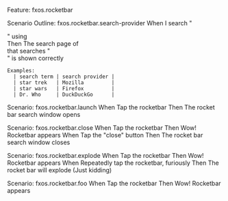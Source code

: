 Feature: fxos.rocketbar

  Scenario Outline: fxos.rocketbar.search-provider
    When I search "<search term>" using <search provider>
    Then The search page of <search provider> that searches "<search term>" is shown correctly

    Examples:
      | search term | search provider |
      | star trek   | Mozilla         |
      | star wars   | Firefox         |
      | Dr. Who     | DuckDuckGo      |

  Scenario: fxos.rocketbar.launch
    When Tap the rocketbar 
    Then The rocket bar search window opens

  Scenario: fxos.rocketbar.close
    When Tap the rocketbar 
    Then Wow! Rocketbar appears
    When Tap the "close" button
    Then The rocket bar search window closes

  Scenario: fxos.rocketbar.explode
    When Tap the rocketbar 
    Then Wow! Rocketbar appears
    When Repeatedly tap the rocketbar, furiously
    Then The rocket bar will explode (Just kidding)

  Scenario: fxos.rocketbar.foo
    When Tap the rocketbar 
    Then Wow! Rocketbar appears
